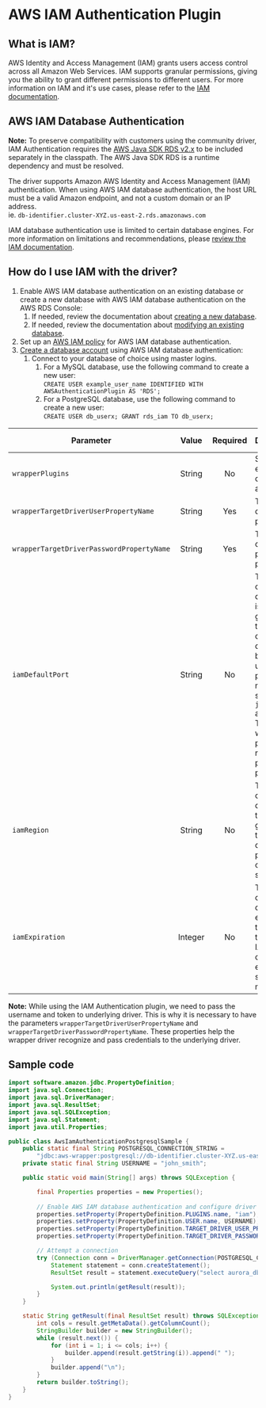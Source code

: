 # AWS IAM Authentication Plugin

## What is IAM?
AWS Identity and Access Management (IAM) grants users access control across all Amazon Web Services. IAM supports granular permissions, giving you the ability to grant different permissions to different users. For more information on IAM and it's use cases, please refer to the [IAM documentation](https://docs.aws.amazon.com/IAM/latest/UserGuide/introduction.html).

## AWS IAM Database Authentication
**Note:** To preserve compatibility with customers using the community driver, IAM Authentication requires the [AWS Java SDK RDS v2.x](https://mvnrepository.com/artifact/software.amazon.awssdk/rds) to be included separately in the classpath. The AWS Java SDK RDS is a runtime dependency and must be resolved.

The driver supports Amazon AWS Identity and Access Management (IAM) authentication. When using AWS IAM database authentication, the host URL must be a valid Amazon endpoint, and not a custom domain or an IP address.
<br>ie. `db-identifier.cluster-XYZ.us-east-2.rds.amazonaws.com`

IAM database authentication use is limited to certain database engines. For more information on limitations and recommendations, please [review the IAM documentation](https://docs.aws.amazon.com/AmazonRDS/latest/UserGuide/UsingWithRDS.IAMDBAuth.html).

## How do I use IAM with the driver?
1. Enable AWS IAM database authentication on an existing database or create a new database with AWS IAM database authentication on the AWS RDS Console:
    1. If needed, review the documentation about [creating a new database](https://docs.aws.amazon.com/AmazonRDS/latest/UserGuide/USER_CreateDBInstance.html).
    2. If needed, review the documentation about [modifying an existing database](https://docs.aws.amazon.com/AmazonRDS/latest/UserGuide/Overview.DBInstance.Modifying.html).
2. Set up an [AWS IAM policy](https://docs.aws.amazon.com/AmazonRDS/latest/UserGuide/UsingWithRDS.IAMDBAuth.IAMPolicy.html) for AWS IAM database authentication.
3. [Create a database account](https://docs.aws.amazon.com/AmazonRDS/latest/UserGuide/UsingWithRDS.IAMDBAuth.DBAccounts.html) using AWS IAM database authentication:
    1. Connect to your database of choice using master logins.
        1. For a MySQL database, use the following command to create a new user:<br>
           `CREATE USER example_user_name IDENTIFIED WITH AWSAuthenticationPlugin AS 'RDS';`
        2. For a PostgreSQL database, use the following command to create a new user:<br>
           `CREATE USER db_userx;
           GRANT rds_iam TO db_userx;`


| Parameter                                 |  Value  | Required | Description                                                                                                                                                                                                                                                                                                            | Example Value |
|-------------------------------------------|:-------:|:--------:|:-----------------------------------------------------------------------------------------------------------------------------------------------------------------------------------------------------------------------------------------------------------------------------------------------------------------------|---------------|
| `wrapperPlugins`                          | String  |    No    | Set to `"iam"` to enable AWS IAM database authentication                                                                                                                                                                                                                                                               | `iam`         |
| `wrapperTargetDriverUserPropertyName`     | String  |   Yes    | The target driver's user property name                                                                                                                                                                                                                                                                                 | `user`        |
| `wrapperTargetDriverPasswordPropertyName` | String  |   Yes    | The target driver's password property name                                                                                                                                                                                                                                                                             | `password`    |
| `iamDefaultPort`                          | String  |    No    | This property will override the default port that is used to generate the IAM token. The default port is determined based on the underlying driver protocol. For now, there is support for `jdbc:postgresql:` and `jdbc:mysql:`. Target drivers with different protocols will require users to provide a default port. | `1234`        |
| `iamRegion`                               | String  |    No    | This property will override the default region that is used to generate the IAM token. The default region is parsed from the connection string.                                                                                                                                                                        | `us-east-2`   |
| `iamExpiration`                           | Integer |    No    | This property will override the default expiration time that is assigned to the generated IAM token. The default expiration time is set to be 15 minutes.                                                                                                                                                              | `600`         |

**Note:** While using the IAM Authentication plugin, we need to pass the username and token to underlying driver. This is why it is necessary to have the parameters `wrapperTargetDriverUserPropertyName` and `wrapperTargetDriverPasswordPropertyName`. These properties help the wrapper driver recognize and pass credentials to the underlying driver. 




## Sample code
```java
import software.amazon.jdbc.PropertyDefinition;
import java.sql.Connection;
import java.sql.DriverManager;
import java.sql.ResultSet;
import java.sql.SQLException;
import java.sql.Statement;
import java.util.Properties;

public class AwsIamAuthenticationPostgresqlSample {
    public static final String POSTGRESQL_CONNECTION_STRING =
        "jdbc:aws-wrapper:postgresql://db-identifier.cluster-XYZ.us-east-2.rds.amazonaws.com:5432/employees";
    private static final String USERNAME = "john_smith";

    public static void main(String[] args) throws SQLException {

        final Properties properties = new Properties();
        
        // Enable AWS IAM database authentication and configure driver property values
        properties.setProperty(PropertyDefinition.PLUGINS.name, "iam");
        properties.setProperty(PropertyDefinition.USER.name, USERNAME);
        properties.setProperty(PropertyDefinition.TARGET_DRIVER_USER_PROPERTY_NAME.name, "user");
        properties.setProperty(PropertyDefinition.TARGET_DRIVER_PASSWORD_PROPERTY_NAME.name, "password");

        // Attempt a connection
        try (Connection conn = DriverManager.getConnection(POSTGRESQL_CONNECTION_STRING, properties);
            Statement statement = conn.createStatement();
            ResultSet result = statement.executeQuery("select aurora_db_instance_identifier()")) {

            System.out.println(getResult(result));
        } 
    }

    static String getResult(final ResultSet result) throws SQLException {
        int cols = result.getMetaData().getColumnCount();
        StringBuilder builder = new StringBuilder();
        while (result.next()) {
            for (int i = 1; i <= cols; i++) {
                builder.append(result.getString(i)).append(" ");
            }
            builder.append("\n");
        }
        return builder.toString();
    }
}
```
